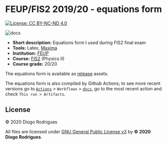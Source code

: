 # FEUP/FIS2 2019/20 - equations form

[![License: CC BY-NC-ND 4.0](https://img.shields.io/badge/License-CC%20BY--NC--ND%204.0-lightgrey.svg)](https://creativecommons.org/licenses/by-nc-nd/4.0/)

![docs](https://github.com/dmfrodrigues/feup-fis2-form/workflows/docs/badge.svg)

- **Short description:** Equations form I used during FIS2 final exam
- **Tools:** Latex, [Maxima](https://en.wikipedia.org/wiki/Maxima_(software))
- **Institution:** [FEUP](https://sigarra.up.pt/feup/en/web_page.Inicial)
- **Course:** [FIS2](https://sigarra.up.pt/feup/en/UCURR_GERAL.FICHA_UC_VIEW?pv_ocorrencia_id=436434) (Physics II)
- **Course grade:** 20/20

The equations form is available as [release](https://github.com/dmfrodrigues/feup-fis2-form/releases) assets.

The equations form is also compiled by Github Actions; to see more recent versions go to [`Actions`](https://github.com/dmfrodrigues/feup-fis2-form/actions) > `Workflows` > [`docs`](https://github.com/dmfrodrigues/feup-fis2-form/actions?query=workflow%3Adocs), go to the most recent action and check `This run > Artifacts`.

## License

© 2020 Diogo Rodrigues

All files are licensed under [GNU General Public License v3](LICENSE) by **© 2020 Diogo Rodrigues**.
